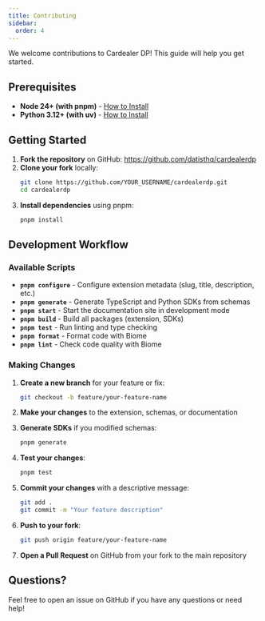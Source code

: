 ```yaml
---
title: Contributing
sidebar:
  order: 4
---
```


We welcome contributions to Cardealer DP! This guide will help you get started.

## Prerequisites

- **Node 24+ (with pnpm)** - [How to Install](https://nodejs.org/en/download/current)
- **Python 3.12+ (with uv)** - [How to Install](https://docs.astral.sh/uv/getting-started/installation)

## Getting Started

1. **Fork the repository** on GitHub: https://github.com/datisthq/cardealerdp
2. **Clone your fork** locally:
   ```bash
   git clone https://github.com/YOUR_USERNAME/cardealerdp.git
   cd cardealerdp
   ```
3. **Install dependencies** using pnpm:
   ```bash
   pnpm install
   ```

## Development Workflow

### Available Scripts

- **`pnpm configure`** - Configure extension metadata (slug, title, description, etc.)
- **`pnpm generate`** - Generate TypeScript and Python SDKs from schemas
- **`pnpm start`** - Start the documentation site in development mode
- **`pnpm build`** - Build all packages (extension, SDKs)
- **`pnpm test`** - Run linting and type checking
- **`pnpm format`** - Format code with Biome
- **`pnpm lint`** - Check code quality with Biome

### Making Changes

1. **Create a new branch** for your feature or fix:
   ```bash
   git checkout -b feature/your-feature-name
   ```

2. **Make your changes** to the extension, schemas, or documentation

3. **Generate SDKs** if you modified schemas:
   ```bash
   pnpm generate
   ```

4. **Test your changes**:
   ```bash
   pnpm test
   ```

5. **Commit your changes** with a descriptive message:
   ```bash
   git add .
   git commit -m "Your feature description"
   ```

6. **Push to your fork**:
   ```bash
   git push origin feature/your-feature-name
   ```

7. **Open a Pull Request** on GitHub from your fork to the main repository

## Questions?

Feel free to open an issue on GitHub if you have any questions or need help!
